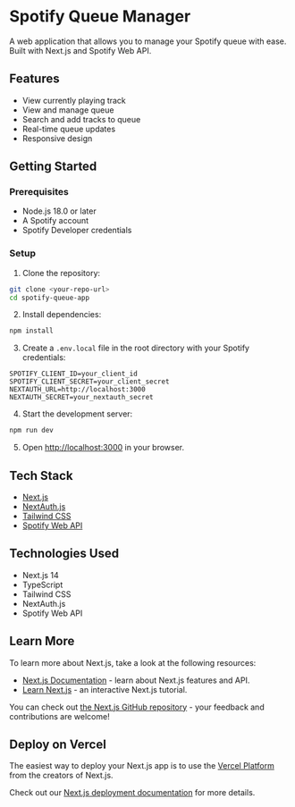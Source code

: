 # Spotify Queue Manager

A web application that allows you to manage your Spotify queue with ease. Built with Next.js and Spotify Web API.

## Features

- View currently playing track
- View and manage queue
- Search and add tracks to queue
- Real-time queue updates
- Responsive design

## Getting Started

### Prerequisites

- Node.js 18.0 or later
- A Spotify account
- Spotify Developer credentials

### Setup

1. Clone the repository:
```bash
git clone <your-repo-url>
cd spotify-queue-app
```

2. Install dependencies:
```bash
npm install
```

3. Create a `.env.local` file in the root directory with your Spotify credentials:
```
SPOTIFY_CLIENT_ID=your_client_id
SPOTIFY_CLIENT_SECRET=your_client_secret
NEXTAUTH_URL=http://localhost:3000
NEXTAUTH_SECRET=your_nextauth_secret
```

4. Start the development server:
```bash
npm run dev
```

5. Open [http://localhost:3000](http://localhost:3000) in your browser.

## Tech Stack

- [Next.js](https://nextjs.org/)
- [NextAuth.js](https://next-auth.js.org/)
- [Tailwind CSS](https://tailwindcss.com/)
- [Spotify Web API](https://developer.spotify.com/documentation/web-api/)

## Technologies Used

- Next.js 14
- TypeScript
- Tailwind CSS
- NextAuth.js
- Spotify Web API

## Learn More

To learn more about Next.js, take a look at the following resources:

- [Next.js Documentation](https://nextjs.org/docs) - learn about Next.js features and API.
- [Learn Next.js](https://nextjs.org/learn) - an interactive Next.js tutorial.

You can check out [the Next.js GitHub repository](https://github.com/vercel/next.js) - your feedback and contributions are welcome!

## Deploy on Vercel

The easiest way to deploy your Next.js app is to use the [Vercel Platform](https://vercel.com/new?utm_medium=default-template&filter=next.js&utm_source=create-next-app&utm_campaign=create-next-app-readme) from the creators of Next.js.

Check out our [Next.js deployment documentation](https://nextjs.org/docs/app/building-your-application/deploying) for more details.
